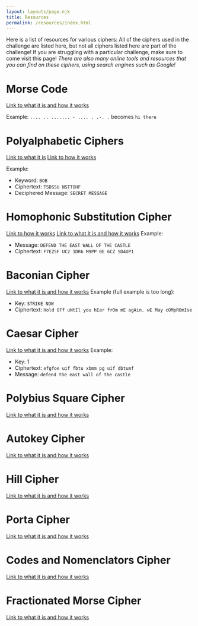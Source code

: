 ```yaml
---
layout: layouts/page.njk
title: Resources
permalink: /resources/index.html
---
```

Here is a list of resources for various ciphers: All of the ciphers used in the challenge are listed here, but not all ciphers listed here are part of the challenge! If you are struggling with a particular challenge, make sure to come visit this page! *There are also many online tools and resources that you can find on these ciphers, using search engines such as Google!*

# Morse Code
[Link to what it is and how it works](https://www.cryptomuseum.com/radio/morse/)

Example:
`.... .. ....... - .... . .-. .` becomes `hi there`

# Polyalphabetic Ciphers
[Link to what it is](https://medium.com/blockgeeks-blog/cryptography-for-dummies-part-3-polyalphabetic-ciphers-c6fbefa3f06c)
[Link to how it works](http://pi.math.cornell.edu/~mec/2003-2004/cryptography/polyalpha/polyalpha.html)

Example:
- Keyword: `BOB`
- Ciphertext: `TSDSSU NSTTOHF`
- Deciphered Message: `SECRET MESSAGE`

# Homophonic Substitution Cipher

[Link to how it works](http://pi.math.cornell.edu/~mec/2003-2004/cryptography/polyalpha/polyalpha.html)
[Link to what it is and how it works](http://practicalcryptography.com/ciphers/classical-era/homophonic-substitution/)
Example:
- Message: `DEFEND THE EAST WALL OF THE CASTLE`
- Ciphertext: `F7EZ5F UC2 1DR6 M9PP 0E 6CZ SD4UP1`

# Baconian Cipher
[Link to what it is and how it works](http://practicalcryptography.com/ciphers/classical-era/baconian/
)
Example (full example is too long):
- Key: `STRIKE NOW`
- Ciphertext: `Hold OFf uNtIl you hEar frOm mE agAin. wE May cOMpROmIse`

# Caesar Cipher
[Link to what it is and how it works](http://practicalcryptography.com/ciphers/classical-era/caesar/
)
Example:
- Key: 1
- Ciphertext: `efgfoe uif fbtu xbmm pg uif dbtumf`
- Message: `defend the east wall of the castle`

# Polybius Square Cipher
[Link to what it is and how it works](http://practicalcryptography.com/ciphers/classical-era/polybius-square/
)

# Autokey Cipher
[Link to what it is and how it works](http://practicalcryptography.com/ciphers/classical-era/autokey/)

# Hill Cipher
[Link to what it is and how it works](http://practicalcryptography.com/ciphers/classical-era/hill/)

# Porta Cipher
[Link to what it is and how it works](http://practicalcryptography.com/ciphers/classical-era/porta/)

# Codes and Nomenclators Cipher
[Link to what it is and how it works](http://practicalcryptography.com/ciphers/classical-era/codes-and-nomenclators/)

# Fractionated Morse Cipher
[Link to what it is and how it works](http://practicalcryptography.com/ciphers/classical-era/fractionated-morse/)
